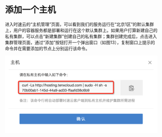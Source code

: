 # 添加一个主机
进入时速云的“主机管理”页面，可以看到我们的服务运行在“北京1区”的默认集群上，用户的容器服务都是部署和运行在这个默认集群上。如果用户打算新建自己的私有集群，可以点击“新建集群”创建自己的私有集群；集群创建完成后，点击进入集群管理页面，通过“添加”按钮打开一个弹出窗口（如图13），复制窗口上提示的命令并在需要添加的节点上分别运行该命令。

![host1](/images/host/add-host-1.png)



